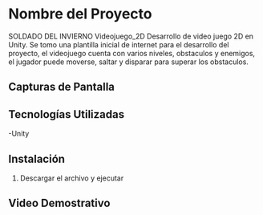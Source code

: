 # Nombre del Proyecto
SOLDADO DEL INVIERNO
Videojuego_2D
Desarrollo de video juego 2D en Unity.
Se tomo una plantilla inicial de internet para el desarrollo del proyecto, el videojuego cuenta con varios niveles, obstaculos y enemigos, el jugador puede moverse, saltar y disparar para superar los obstaculos.

## Capturas de Pantalla



## Tecnologías Utilizadas

-Unity

## Instalación

1. Descargar el archivo y ejecutar

## Video Demostrativo

